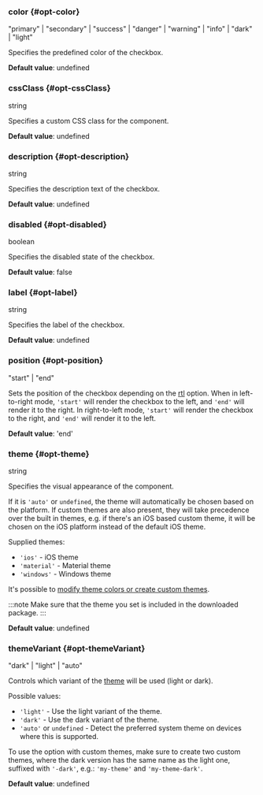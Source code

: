 ### color {#opt-color}

"primary" &#124; "secondary" &#124; "success" &#124; "danger" &#124; "warning" &#124; "info" &#124; "dark" &#124; "light"

Specifies the predefined color of the checkbox.

**Default value**: undefined
### cssClass {#opt-cssClass}

string

Specifies a custom CSS class for the component.

**Default value**: undefined
### description {#opt-description}

string

Specifies the description text of the checkbox.

**Default value**: undefined
### disabled {#opt-disabled}

boolean

Specifies the disabled state of the checkbox.

**Default value**: false
### label {#opt-label}

string

Specifies the label of the checkbox.

**Default value**: undefined
### position {#opt-position}

"start" &#124; "end"

Sets the position of the checkbox depending on the [rtl](#opt-rtl) option.
When in left-to-right mode, `'start'` will render the checkbox to the left, and `'end'` will render it to the right.
In right-to-left mode, `'start'` will render the checkbox to the right, and `'end'` will render it to the left.

**Default value**: 'end'
### theme {#opt-theme}

string

Specifies the visual appearance of the component.

If it is `'auto'` or `undefined`, the theme will automatically be chosen based on the platform.
If custom themes are also present, they will take precedence over the built in themes, e.g. if there&#039;s an iOS based custom theme,
it will be chosen on the iOS platform instead of the default iOS theme.

Supplied themes:
- `'ios'` - iOS theme
- `'material'` - Material theme
- `'windows'` - Windows theme

It&#039;s possible to [modify theme colors or create custom themes](https://docs.mobiscroll.com/theming).

:::note
Make sure that the theme you set is included in the downloaded package.
:::

**Default value**: undefined
### themeVariant {#opt-themeVariant}

"dark" &#124; "light" &#124; "auto"

Controls which variant of the [theme](#opt-theme) will be used (light or dark).

Possible values:
- `'light'` - Use the light variant of the theme.
- `'dark'` - Use the dark variant of the theme.
- `'auto'` or `undefined` - Detect the preferred system theme on devices where this is supported.

To use the option with custom themes, make sure to create two custom themes, where the dark version has the same name as the light one,
suffixed with `'-dark'`, e.g.: `'my-theme'` and `'my-theme-dark'`.

**Default value**: undefined